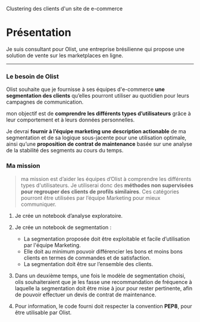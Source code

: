 Clustering des clients d'un site de e-commerce

# <a name="C1">Présentation</a>

Je suis consultant pour Olist, une entreprise brésilienne qui propose une solution de vente sur les marketplaces en ligne.

***
### Le besoin de Olist

Olist souhaite que je fournisse à ses équipes d'e-commerce __une segmentation des clients__ qu’elles pourront utiliser au quotidien pour leurs campagnes de communication.

mon objectif est de __comprendre les différents types d’utilisateurs__ grâce à leur comportement et à leurs données personnelles.

Je devrai __fournir à l’équipe marketing une description actionable__ de ma segmentation et de sa logique sous-jacente pour une utilisation optimale, ainsi qu’une __proposition de contrat de maintenance__ basée sur une analyse de la stabilité des segments au cours du temps.

### Ma mission

> ma mission est d’aider les équipes d’Olist à comprendre les différents types d'utilisateurs. Je utiliserai donc des __méthodes non supervisées pour regrouper des clients de profils similaires__. Ces catégories pourront être utilisées par l’équipe Marketing pour mieux communiquer.

1. Je crée un notebook d’analyse exploratoire.
   
1. Je crée un notebook de segmentation :

   - La segmentation proposée doit être exploitable et facile d’utilisation par l'équipe Marketing.
   - Elle doit au minimum pouvoir différencier les bons et moins bons clients en termes de commandes et de satisfaction. 
   - La segmentation doit être sur l’ensemble des clients.
   
1. Dans un deuxième temps, une fois le modèle de segmentation choisi, olis souhaiteraient que je les fasse une recommandation de fréquence à laquelle la segmentation doit être mise à jour pour rester pertinente, afin de pouvoir effectuer un devis de contrat de maintenance.

1. Pour information, le code fourni doit respecter la convention __PEP8__, pour être utilisable par Olist.

